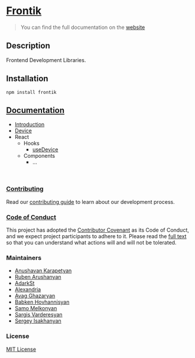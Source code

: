 # [Frontik](https://frontik.js.org/)

> You can find the full documentation on the [website](https://frontik.js.org/)

## Description

Frontend Development Libraries.

## Installation

```
npm install frontik
```

## [Documentation](https://frontik.js.org/)

- [Introduction](https://frontik.js.org/docs/introduction)
- [Device](https://frontik.js.org/docs/Device)
- React
    - Hooks
        - [useDevice](https://frontik.js.org/docs/React/Hooks/useDevice)
    - Components
        - ...


<br/>

### [Contributing](https://github.com/fluxtech-me/frontik/blob/master/CONTRIBUTING.md)

Read our [contributing guide](https://github.com/fluxtech-me/frontik/blob/master/CONTRIBUTING.md) to learn about our development process.

### [Code of Conduct](https://github.com/fluxtech-me/frontik/blob/master/CODE_OF_CONDUCT.md)

This project has adopted the [Contributor Covenant](https://www.contributor-covenant.org) as its Code of Conduct, and we expect project participants to adhere to it. Please read the [full text](https://github.com/fluxtech-me/frontik/blob/master/CODE_OF_CONDUCT.md) so that you can understand what actions will and will not be tolerated.
### Maintainers

- [Anushavan Karapetyan](https://github.com/anushavan-karapetyan)
- [Ruben Arushanyan](https://github.com/ruben-arushanyan)
- [AdarkSt](https://github.com/AdarkSt)
- [Alexandria](https://github.com/alexkharatyan)
- [Avag Ghazaryan](https://github.com/avagghazaryan)
- [Babken Hovhannisyan](https://github.com/babkenhovhannisyan)
- [Samo Melkonyan](https://github.com/SamoMelkonyan)
- [Sargis Varderesyan](https://github.com/sargisvarderesyan)
- [Sergey Isakhanyan](https://github.com/SergeyIsakhanyan)



### License

[MIT License](https://github.com/fluxtech-me/frontik/blob/master/LICENSE)

